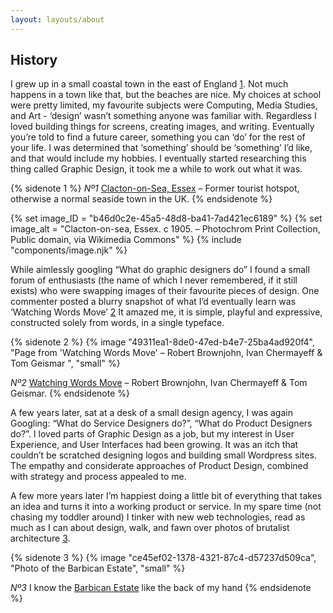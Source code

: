 ```yaml
---
layout: layouts/about
---
```


## History

I grew up in a small coastal town in the east of England [1](#sn-1). Not much happens
in a town like that, but the beaches are nice. My choices at school were pretty
limited, my favourite subjects were Computing, Media Studies, and Art -
‘design’ wasn’t something anyone was familiar with. Regardless I loved building
things for screens, creating images, and writing. Eventually you’re told to
find a future career, something you can ‘do’ for the rest of your life. I was
determined that ‘something’ should be ‘something’ I’d like, and that would
include my hobbies. I eventually started researching this thing called Graphic
Design, it took me a while to work out what it was.

{% sidenote 1 %}
  _Nº1_ [Clacton-on-Sea, Essex](https://en.wikipedia.org/wiki/Clacton-on-Sea) –
  Former tourist hotspot, otherwise a normal seaside town in the UK.
{% endsidenote %}

{% set image_ID = "b46d0c2e-45a5-48d8-ba41-7ad421ec6189" %}
{% set image_alt = "Clacton-on-sea, Essex. c 1905. – Photochrom Print Collection, Public domain, via Wikimedia Commons" %}
{% include "components/image.njk" %}

While aimlessly googling “What do graphic designers do” I found a small forum
of enthusiasts (the name of which I never remembered, if it still exists) who
were swapping images of their favourite pieces of design. One commenter posted
a blurry snapshot of what I’d eventually learn was ‘Watching Words Move’ [2](#sn-2)
It amazed me, it is simple, playful and expressive, constructed solely from
words, in a single typeface.

{% sidenote 2 %}
  {% image "49311ea1-8de0-47ed-b4e7-25ba4ad920f4", "Page from 'Watching Words Move' – Robert Brownjohn, Ivan Chermayeff & Tom Geismar ", "small" %}

  _Nº2_ [Watching Words Move](http://robertbrownjohn.com/featured-work/watching-words-move-4/) –
  Robert Brownjohn, Ivan Chermayeff & Tom Geismar.
{% endsidenote %}

A few years later, sat at a desk of a small design agency, I was again
Googling: “What do Service Designers do?”, “What do Product Designers do?”. I
loved parts of Graphic Design as a job, but my interest in User Experience, and
User Interfaces had been growing. It was an itch that couldn’t be scratched
designing logos and building small Wordpress sites. The empathy and considerate
approaches of Product Design, combined with strategy and process appealed to
me.

A few more years later I’m happiest doing a little bit of everything that takes
an idea and turns it into a working product or service. In my spare time (not
chasing my toddler around) I tinker with new web technologies, read as much as
I can about design, walk, and fawn over photos of brutalist architecture [3](#sn-3).

{% sidenote 3 %}
  {% image "ce45ef02-1378-4321-87c4-d57237d509ca", "Photo of the Barbican Estate", "small" %}

  _Nº3_ I know the [Barbican Estate](https://en.wikipedia.org/wiki/Barbican_Estate)
  like the back of my hand
{% endsidenote %}
